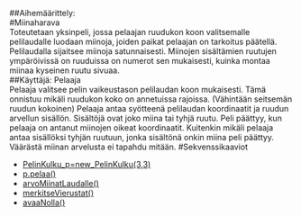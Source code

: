 ##Aihemäärittely:    
#Miinaharava    
Toteutetaan yksinpeli, jossa pelaajan ruudukon koon valitsemalle pelilaudalle luodaan miinoja, joiden paikat pelaajan on tarkoitus päätellä. Pelilaudalla sijaitsee miinoja satunnaisesti. Miinojen sisältämien ruutujen ympäröivissä on ruuduissa on numerot sen mukaisesti, kuinka montaa miinaa kyseinen ruutu sivuaa.      
##Käyttäjä: Pelaaja   
Pelaaja valitsee pelin vaikeustason pelilaudan koon mukaisesti.
Tämä onnistuu mikäli ruudukon koko on annetuissa rajoissa. (Vähintään seitsemän ruudun kokoinen)
Pelaaja antaa syötteenä pelilaudan koordinaatit ja ruudun arvellun sisällön. Sisältöjä ovat joko miina tai tyhjä ruutu. Peli päättyy, kun pelaaja on antanut miinojen oikeat koordinaatit. Kuitenkin mikäli pelaaja antaa sisällöksi tyhjän ruutuun, jonka sisältönä onkin miina peli päättyy. Väärästä miinan arvelusta ei tapahdu mitään.
#Sekvenssikaaviot
- [PelinKulku_p=new_PelinKulku(3,3)](PelinKulku_p=new_PelinKulku(2)(1).png)
- [p.pelaa()](p.pelaa.png)
- [arvoMiinatLaudalle()](arvoMiinatlaudalle.png)
- [merkitseVierustat()](merkitseVierustat.png)
- [avaaNolla()](avaaNolla.png)
